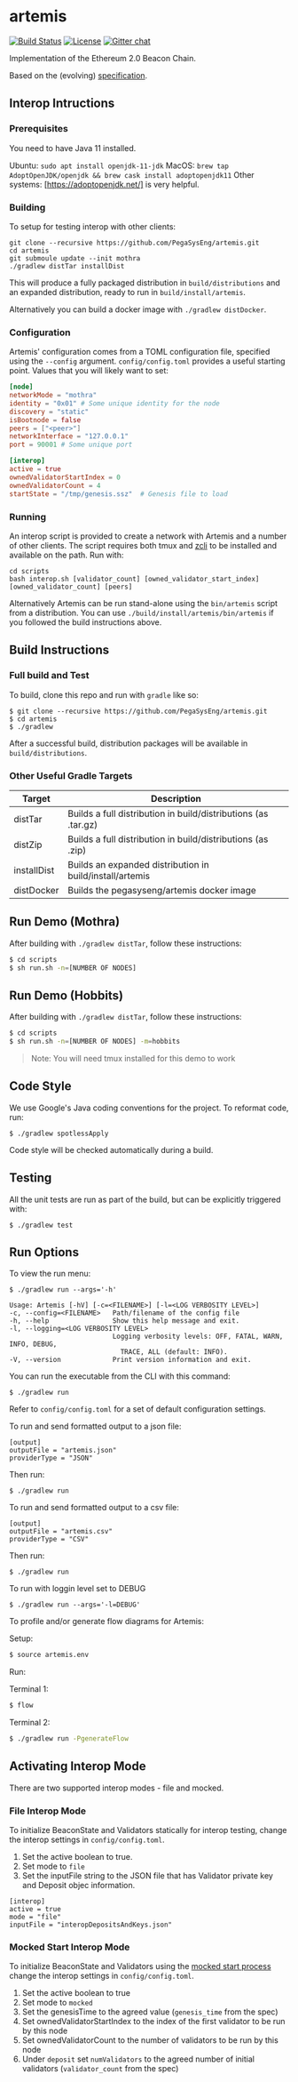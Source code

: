 # artemis

 [![Build Status](https://jenkins.pegasys.tech/job/Artemis/job/master/badge/icon)](https://jenkins.pegasys.tech/job/Artemis/job/master/)
 [![License](https://img.shields.io/badge/License-Apache%202.0-blue.svg)](https://github.com/PegasysEng/artemis/blob/master/LICENSE)
 [![Gitter chat](https://badges.gitter.im/PegaSysEng/artemis.png)](https://gitter.im/PegaSysEng/artemis)

Implementation of the Ethereum 2.0 Beacon Chain.

Based on the (evolving) [specification](https://github.com/ethereum/eth2.0-specs/blob/master/specs/core/0_beacon-chain.md).

## Interop Intructions
### Prerequisites
You need to have Java 11 installed.

Ubuntu: `sudo apt install openjdk-11-jdk`
MacOS: `brew tap AdoptOpenJDK/openjdk && brew cask install adoptopenjdk11`
Other systems: [https://adoptopenjdk.net/] is very helpful. 

### Building
To setup for testing interop with other clients:

```shell script
git clone --recursive https://github.com/PegaSysEng/artemis.git
cd artemis
git submoule update --init mothra
./gradlew distTar installDist
```

This will produce a fully packaged distribution in `build/distributions` and an expanded 
distribution, ready to run in `build/install/artemis`.

Alternatively you can build a docker image with `./gradlew distDocker`.

### Configuration

Artemis' configuration comes from a TOML configuration file, specified using the `--config` argument.
`config/config.toml` provides a useful starting point.  Values that you will likely want to set:

```toml
[node]
networkMode = "mothra"
identity = "0x01" # Some unique identity for the node
discovery = "static"
isBootnode = false
peers = ["<peer>"]
networkInterface = "127.0.0.1"
port = 90001 # Some unique port

[interop]
active = true
ownedValidatorStartIndex = 0
ownedValidatorCount = 4
startState = "/tmp/genesis.ssz"  # Genesis file to load
```

### Running

An interop script is provided to create a network with Artemis and a number of other clients. 
The script requires both tmux and [zcli](https://github.com/protolambda/zcli) to be installed and available on the path. Run with:
```shell script
cd scripts
bash interop.sh [validator_count] [owned_validator_start_index] [owned_validator_count] [peers]
```

Alternatively Artemis can be run stand-alone using the `bin/artemis` script from a distribution.
You can use `./build/install/artemis/bin/artemis` if you followed the build instructions above.

## Build Instructions

### Full build and Test
To build, clone this repo and run with `gradle` like so:

```shell script
$ git clone --recursive https://github.com/PegaSysEng/artemis.git
$ cd artemis
$ ./gradlew
```

After a successful build, distribution packages will be available in `build/distributions`.

### Other Useful Gradle Targets

| Target       |  Description                              |
|--------------|--------------------------------------------
| distTar      | Builds a full distribution in build/distributions (as .tar.gz)
| distZip      | Builds a full distribution in build/distributions (as .zip)
| installDist  | Builds an expanded distribution in build/install/artemis
| distDocker   | Builds the pegasyseng/artemis docker image

## Run Demo (Mothra)

After building with `./gradlew distTar`, follow these instructions:

```bash
$ cd scripts
$ sh run.sh -n=[NUMBER OF NODES]
```

## Run Demo (Hobbits)

After building with `./gradlew distTar`, follow these instructions:

```bash
$ cd scripts
$ sh run.sh -n=[NUMBER OF NODES] -m=hobbits
```

> Note:  You will need tmux installed for this demo to work

## Code Style

We use Google's Java coding conventions for the project. To reformat code, run: 

```
$ ./gradlew spotlessApply
```

Code style will be checked automatically during a build.

## Testing

All the unit tests are run as part of the build, but can be explicitly triggered with:
```
$ ./gradlew test
```

## Run Options

To view the run menu:

```
$ ./gradlew run --args='-h'

Usage: Artemis [-hV] [-c=<FILENAME>] [-l=<LOG VERBOSITY LEVEL>]
-c, --config=<FILENAME>   Path/filename of the config file
-h, --help                Show this help message and exit.
-l, --logging=<LOG VERBOSITY LEVEL>
                          Logging verbosity levels: OFF, FATAL, WARN, INFO, DEBUG,
                            TRACE, ALL (default: INFO).
-V, --version             Print version information and exit.

```

You can run the executable from the CLI with this command:
```
$ ./gradlew run
```

Refer to `config/config.toml` for a set of default configuration settings.

To run and send formatted output to a json file:
```
[output]
outputFile = "artemis.json"
providerType = "JSON"
```

Then run:
```
$ ./gradlew run
```

To run and send formatted output to a csv file:
```
[output]
outputFile = "artemis.csv"
providerType = "CSV"
```

Then run:
```
$ ./gradlew run
```

To run with loggin level set to DEBUG

```
$ ./gradlew run --args='-l=DEBUG'
```

To profile and/or generate flow diagrams for Artemis: 

Setup:

```bash
$ source artemis.env 
```

Run:


Terminal 1:

```bash
$ flow
```

Terminal 2:
``` bash
$ ./gradlew run -PgenerateFlow
```

## Activating Interop Mode

There are two supported interop modes - file and mocked.

### File Interop Mode

To initialize BeaconState and Validators statically for interop testing, change the
interop settings in `config/config.toml`.

1) Set the active boolean to true.
2) Set mode to `file`
3) Set the inputFile string to the JSON file that has Validator private key and Deposit objec information.

```
[interop]
active = true
mode = "file"
inputFile = "interopDepositsAndKeys.json"
```

### Mocked Start Interop Mode

To initialize BeaconState and Validators using the 
[mocked start process](https://github.com/ethereum/eth2.0-pm/tree/master/interop/mocked_start) 
change the interop settings in `config/config.toml`.

1) Set the active boolean to true
2) Set mode to `mocked`
3) Set the genesisTime to the agreed value (`genesis_time` from the spec)
4) Set ownedValidatorStartIndex to the index of the first validator to be run by this node
5) Set ownedValidatorCount to the number of validators to be run by this node
6) Under `deposit` set `numValidators` to the agreed number of initial validators (`validator_count` from the spec)